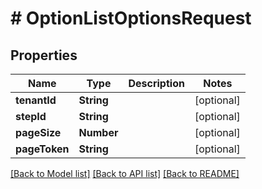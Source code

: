 # # OptionListOptionsRequest


## Properties


Name | Type | Description | Notes
------------ | ------------- | ------------- | -------------
**tenantId**| **String** |   | [optional]
**stepId**| **String** |   | [optional]
**pageSize**| **Number** |   | [optional]
**pageToken**| **String** |   | [optional]


[[Back to Model list]](../../README.md#models) [[Back to API list]](../../README.md#endpoints) [[Back to README]](../../README.md)